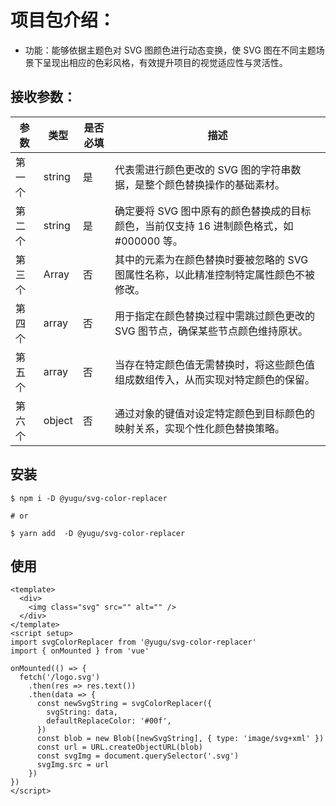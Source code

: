  # 项目包介绍：
 
- 功能：能够依据主题色对 SVG 图颜色进行动态变换，使 SVG 图在不同主题场景下呈现出相应的色彩风格，有效提升项目的视觉适应性与灵活性。

## 接收参数：
|参数|类型|是否必填|描述|
|----|----|----|----|
|第一个|string|是|代表需进行颜色更改的 SVG 图的字符串数据，是整个颜色替换操作的基础素材。|
|第二个|string|是|确定要将 SVG 图中原有的颜色替换成的目标颜色，当前仅支持 16 进制颜色格式，如 #000000 等。|
|第三个|Array|否|其中的元素为在颜色替换时要被忽略的 SVG 图属性名称，以此精准控制特定属性颜色不被修改。|
|第四个|array|否|用于指定在颜色替换过程中需跳过颜色更改的 SVG 图节点，确保某些节点颜色维持原状。|
|第五个|array|否|当存在特定颜色值无需替换时，将这些颜色值组成数组传入，从而实现对特定颜色的保留。|
|第六个|object|否|通过对象的键值对设定特定颜色到目标颜色的映射关系，实现个性化颜色替换策略。|

## 安装

```
$ npm i -D @yugu/svg-color-replacer

# or

$ yarn add  -D @yugu/svg-color-replacer
```
## 使用

```
<template>
  <div>
    <img class="svg" src="" alt="" />
  </div>
</template>
<script setup>
import svgColorReplacer from '@yugu/svg-color-replacer'
import { onMounted } from 'vue'

onMounted(() => {
  fetch('/logo.svg')
    .then(res => res.text())
    .then(data => {
      const newSvgString = svgColorReplacer({
        svgString: data,
        defaultReplaceColor: '#00f',
      })
      const blob = new Blob([newSvgString], { type: 'image/svg+xml' })
      const url = URL.createObjectURL(blob)
      const svgImg = document.querySelector('.svg')
      svgImg.src = url
    })
})
</script>

```